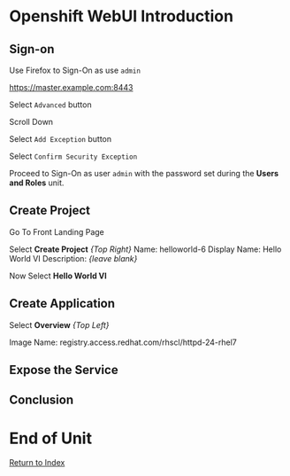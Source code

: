 # Openshift WebUI Introduction

## Sign-on

Use Firefox to Sign-On as use `admin`

https://master.example.com:8443

Select `Advanced` button

Scroll Down

Select `Add Exception` button

Select `Confirm Security Exception`

Proceed to Sign-On as user `admin` with the password set during the **Users and Roles** unit.

## Create Project

Go To Front Landing Page

Select **Create Project** *{Top Right}*
Name: helloworld-6
Display Name: Hello World VI
Description: *{leave blank}*

Now Select **Hello World VI**

## Create Application

Select **Overview** *{Top Left}*

Image Name: registry.access.redhat.com/rhscl/httpd-24-rhel7

## Expose the Service

## Conclusion

# End of Unit

[Return to Index](https://github.com/xtophd/OCP-Workshop/tree/master/documentation "OCP-Workshop Index")
